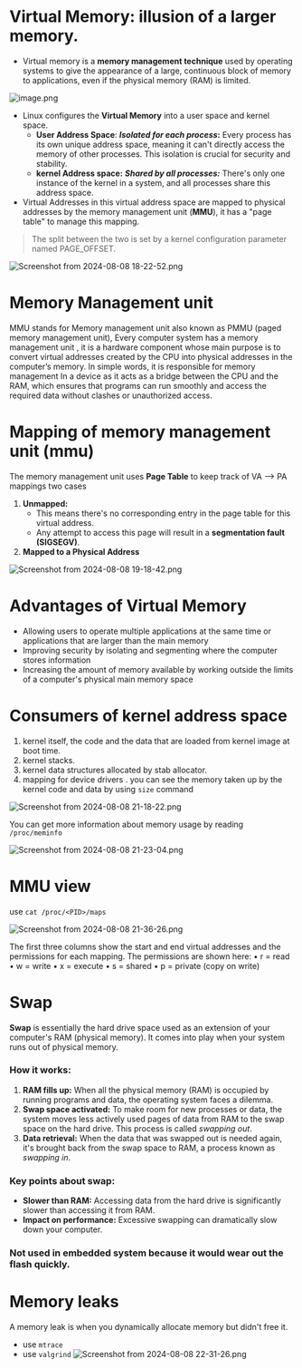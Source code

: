 # Virtual Memory: illusion of a larger memory.
- Virtual memory is a **memory management technique** used by operating systems to give the appearance of a large, continuous block of memory to applications, even if the physical memory (RAM) is limited.

![image.png](https://itg.singhinder.com?url=https://gist.githubusercontent.com/Reemaa828/6663f6e6ab9c39191bf6d41245d542fe/raw/image.png&w=250&h=400)
- Linux configures the **Virtual Memory** into a user space and kernel space.
    -  **User Address Space**: 
    ***Isolated for each process*:** Every process has its own unique address space, meaning it can't directly access the memory of other processes. This isolation is crucial for security and stability.
    - **kernel Address space:**
    ***Shared by all processes:*** There's only one instance of the kernel in a system, and all processes share this address space.
- Virtual Addresses in this virtual address space are mapped to physical addresses by the memory management unit (**MMU**), it has a "page table" to manage this mapping.
>The split between the two is set by a kernel configuration parameter named PAGE_OFFSET.

![Screenshot from 2024-08-08 18-22-52.png](https://itg.singhinder.com?url=https://gist.githubusercontent.com/Reemaa828/d0be3ac0f9cfe3642eb2ca378740534d/raw/Screenshot%20from%202024-08-08%2018-22-52.png&w=190&h=280)


# Memory Management unit
MMU stands for Memory management unit also known as PMMU (paged memory management unit), Every computer system has a memory management unit , it is a hardware component whose main purpose is to convert virtual addresses created by the CPU into physical addresses in the computer’s memory. In simple words, it is responsible for memory management In a device as it acts as a bridge between the CPU and the RAM, which ensures that programs can run smoothly and access the required data without clashes or unauthorized access.
# Mapping of memory management unit (mmu)
The memory management unit uses **Page Table** to keep track of VA --> PA mappings
two cases 
1. **Unmapped:**
    - This means there's no corresponding entry in the page table for this virtual address.
    - Any attempt to access this page will result in a **segmentation fault (SIGSEGV)**.
2. **Mapped to a Physical Address**

![Screenshot from 2024-08-08 19-18-42.png](https://itg.singhinder.com?url=https://gist.githubusercontent.com/Reemaa828/1c1fb61c401c90449c55ef69441af67e/raw/Screenshot%20from%202024-08-08%2019-18-42.png)

# Advantages of Virtual Memory
- Allowing users to operate multiple applications at the same time or applications that are larger than the main memory
- Improving security by isolating and segmenting where the computer stores information
- Increasing the amount of memory available by working outside the limits of a computer's physical main memory space



# Consumers of kernel address space
1. kernel itself, the code and the data that are loaded from kernel image at boot time. 
2. kernel stacks.
3. kernel data structures allocated by stab allocator.
4. mapping for device drivers .
you can see the memory taken up by the kernel code and data by using `size` command

![Screenshot from 2024-08-08 21-18-22.png](https://itg.singhinder.com?url=https://gist.githubusercontent.com/Reemaa828/cc0b2729b78892d01404eca6665ad9c6/raw/Screenshot%20from%202024-08-08%2021-18-22.png)

You can get more information about memory usage by reading `/proc/meminfo`

![Screenshot from 2024-08-08 21-23-04.png](https://itg.singhinder.com?url=https://gist.githubusercontent.com/Reemaa828/673415ba2ddac3d778145adec148b644/raw/Screenshot%20from%202024-08-08%2021-23-04.png)

# MMU view 
use `cat /proc/<PID>/maps`

![Screenshot from 2024-08-08 21-36-26.png](https://itg.singhinder.com?url=https://gist.githubusercontent.com/Reemaa828/7a0c02bf1b9457bd9b2d961cc5e1ef18/raw/Screenshot%20from%202024-08-08%2021-36-26.png)

The first three columns show the start and end virtual addresses and the permissions
for each mapping. The permissions are shown here:
• r = read
• w = write
• x = execute
• s = shared
• p = private (copy on write)

# Swap
**Swap** is essentially the hard drive space used as an extension of your computer's RAM (physical memory). It comes into play when your system runs out of physical memory.
### How it works:

1. **RAM fills up:** When all the physical memory (RAM) is occupied by running programs and data, the operating system faces a dilemma.
2. **Swap space activated:** To make room for new processes or data, the system moves less actively used pages of data from RAM to the swap space on the hard drive. This process is called _swapping out_.
3. **Data retrieval:** When the data that was swapped out is needed again, it's brought back from the swap space to RAM, a process known as _swapping in_.

### Key points about swap:

- **Slower than RAM:** Accessing data from the hard drive is significantly slower than accessing it from RAM.
- **Impact on performance:** Excessive swapping can dramatically slow down your computer.

### Not used in embedded system because it would wear out the flash quickly.


# Memory  leaks
A memory leak is when you dynamically allocate memory but didn't free it.
- use `mtrace`
- use `valgrind`
![Screenshot from 2024-08-08 22-31-26.png](https://itg.singhinder.com?url=https://gist.githubusercontent.com/Reemaa828/14a862bc1169e507d9ea61e261e54662/raw/Screenshot%20from%202024-08-08%2022-31-26.png)
